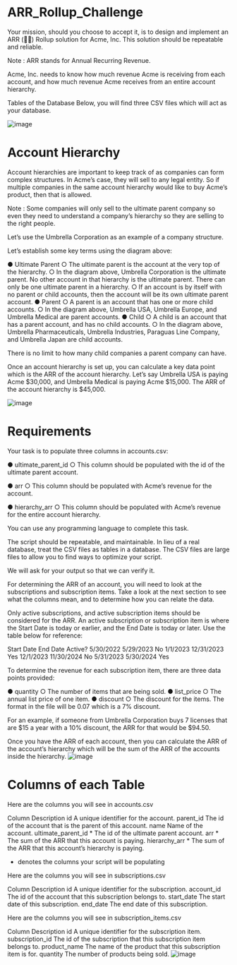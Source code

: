 # ARR_Rollup_Challenge

Your mission, should you choose to accept it, is to design and implement an ARR (🏴‍☠️) Rollup solution for Acme, Inc. This solution should be repeatable and reliable.

 Note : ARR stands for Annual Recurring Revenue.

Acme, Inc. needs to know how much revenue Acme is receiving from each account, and how much revenue Acme receives from an entire account hierarchy.


Tables of the Database
Below, you will find three CSV files which will act as your database.

![image](https://github.com/prasannanimbalkar/ARR_Rollup_Challenge/assets/30629172/e1e2ab24-da4b-47b7-9bce-4474b2a374de)

# Account Hierarchy
Account hierarchies are important to keep track of as companies can form complex structures. In Acme’s case, they will sell to any legal entity. So if multiple companies in the same account hierarchy would like to buy Acme’s product, then that is allowed.

 Note : Some companies will only sell to the ultimate parent company so even they need to understand a company’s hierarchy so they are selling to the right people.

Let’s use the Umbrella Corporation as an example of a company structure.

 

Let’s establish some key terms using the diagram above:

●	Ultimate Parent
○	The ultimate parent is the account at the very top of the hierarchy.
○	In the diagram above, Umbrella Corporation is the ultimate parent. No other account in that hierarchy is the ultimate parent. There can only be one ultimate parent in a hierarchy.
○	If an account is by itself with no parent or child accounts, then the account will be its own ultimate parent account.
●	Parent
○	A parent is an account that has one or more child accounts.
○	In the diagram above, Umbrella USA, Umbrella Europe, and Umbrella Medical are parent accounts.
●	Child
○	A child is an account that has a parent account, and has no child accounts.
○	In the diagram above, Umbrella Pharmaceuticals, Umbrella Industries, Paraguas Line Company, and Umbrella Japan are child accounts.

There is no limit to how many child companies a parent company can have.

Once an account hierarchy is set up, you can calculate a key data point which is the ARR of the account hierarchy. Let’s say Umbrella USA is paying Acme $30,000, and Umbrella Medical is paying Acme $15,000. The ARR of the account hierarchy is $45,000.


![image](https://github.com/prasannanimbalkar/ARR_Rollup_Challenge/assets/30629172/41aa9a47-d01d-4ebd-9c7e-4d3444cd4518)


# Requirements
Your task is to populate three columns in accounts.csv:

●	ultimate_parent_id
○	This column should be populated with the id of the ultimate parent account.

●	arr
○	This column should be populated with Acme’s revenue for the account.

●	hierarchy_arr
○	This column should be populated with Acme’s revenue for the entire account hierarchy.

You can use any programming language to complete this task.

The script should be repeatable, and maintainable. In lieu of a real database, treat the CSV files as tables in a database. The CSV files are large files to allow you to find ways to optimize your script.

We will ask for your output so that we can verify it.

For determining the ARR of an account, you will need to look at the subscriptions and subscription items. Take a look at the next section to see what the columns mean, and to determine how you can relate the data.

Only active subscriptions, and active subscription items should be considered for the ARR. An active subscription or subscription item is where the Start Date is today or earlier, and the End Date is today or later. Use the table below for reference:


Start Date	End Date	Active?
5/30/2022	5/29/2023	No
1/1/2023	12/31/2023	Yes
12/1/2023	11/30/2024	No
5/31/2023	5/30/2024	Yes

To determine the revenue for each subscription item, there are three data points provided:

●	quantity
○	The number of items that are being sold.
●	list_price
○	The annual list price of one item.
●	discount
○	The discount for the items. The format in the file will be 0.07 which is a 7% discount.

For an example, if someone from Umbrella Corporation buys 7 licenses that are $15 a year with a 10% discount, the ARR for that would be $94.50.

Once you have the ARR of each account, then you can calculate the ARR of the account’s hierarchy which will be the sum of the ARR of the accounts inside the hierarchy.
![image](https://github.com/prasannanimbalkar/ARR_Rollup_Challenge/assets/30629172/dcdcf53b-9266-461b-96c1-24282c618266)



# Columns of each Table

Here are the columns you will see in accounts.csv

Column	Description
id	A unique identifier for the account.
parent_id	The id of the account that is the parent of this account.
name	Name of the account.
ultimate_parent_id *	The id of the ultimate parent account.
arr *	The sum of the ARR that this account is paying.
hierarchy_arr *	The sum of the ARR that this account’s hierarchy is paying.
  * denotes the columns your script will be populating

Here are the columns you will see in subscriptions.csv

Column	Description
id	A unique identifier for the subscription.
account_id	The id of the account that this subscription belongs to.
start_date	The start date of this subscription.
end_date	The end date of this subscription.


Here are the columns you will see in subscription_items.csv

Column	Description
id	A unique identifier for the subscription item.
subscription_id	The id of the subscription that this subscription item belongs to.
product_name	The name of the product that this subscription item is for.
quantity	The number of products being sold.
![image](https://github.com/prasannanimbalkar/ARR_Rollup_Challenge/assets/30629172/a9315802-2e69-4ba4-a167-8a88f36db905)

